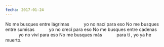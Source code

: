 ```yaml
---
fecha: 2017-01-24
---
```

No me busques entre lágrimas 
&emsp;&emsp;&emsp;yo no nací para eso
No me busques entre sumisas
&emsp;&emsp;&emsp;yo no crecí para eso
No me busques entre cadenas
&emsp;&emsp;&emsp;yo no viví para eso
No me busques más
&emsp;&emsp;&emsp;para tí , yo ya he muerto.